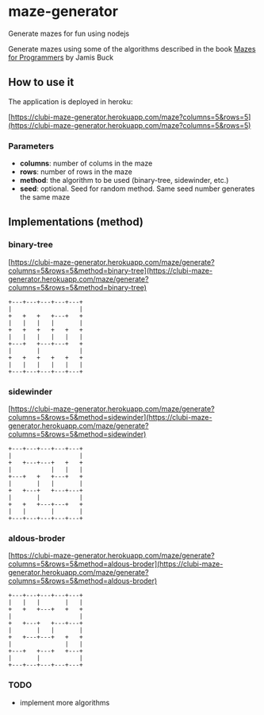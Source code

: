 # maze-generator
Generate mazes for fun using nodejs

Generate mazes using some of the algorithms described in the book [Mazes for Programmers](https://www.amazon.es/Mazes-Programmers-Twisty-Little-Passages/dp/1680500554/ref=sr_1_1?__mk_es_ES=%C3%85M%C3%85%C5%BD%C3%95%C3%91&dchild=1&keywords=mazes+for+programmers&qid=1633941115&sr=8-1) by Jamis Buck

## How to use it

The application is deployed in heroku:

[https://clubi-maze-generator.herokuapp.com/maze?columns=5&rows=5](https://clubi-maze-generator.herokuapp.com/maze?columns=5&rows=5)

### Parameters
* **columns**: number of colums in the maze
* **rows**: number of rows in the maze
* **method**: the algorithm to be used (binary-tree, sidewinder, etc.)
* **seed**: optional. Seed for random method. Same seed number generates the same maze

## Implementations (method)

### binary-tree

[https://clubi-maze-generator.herokuapp.com/maze/generate?columns=5&rows=5&method=binary-tree](https://clubi-maze-generator.herokuapp.com/maze/generate?columns=5&rows=5&method=binary-tree)

```
+---+---+---+---+---+
|                   |
+   +   +   +---+   +
|   |   |   |       |
+   +   +   +   +   +
|   |   |   |   |   |
+---+   +---+---+   +
|       |           |
+   +   +   +   +   +
|   |   |   |   |   |
+---+---+---+---+---+
```

### sidewinder
[https://clubi-maze-generator.herokuapp.com/maze/generate?columns=5&rows=5&method=sidewinder](https://clubi-maze-generator.herokuapp.com/maze/generate?columns=5&rows=5&method=sidewinder)

```
+---+---+---+---+---+
|                   |
+   +---+---+   +   +
|           |   |   |
+---+   +   +---+   +
|       |   |       |
+   +---+   +---+---+
|       |           |
+   +   +---+---+   +
|   |       |       |
+---+---+---+---+---+
```

### aldous-broder
[https://clubi-maze-generator.herokuapp.com/maze/generate?columns=5&rows=5&method=aldous-broder](https://clubi-maze-generator.herokuapp.com/maze/generate?columns=5&rows=5&method=aldous-broder)

```
+---+---+---+---+---+
|   |   |       |   |
+   +   +---+   +   +
|                   |
+   +---+   +---+---+
|       |   |       |
+   +---+---+   +   +
|               |   |
+---+   +---+   +---+
|       |           |
+---+---+---+---+---+
```

### TODO
* implement more algorithms
